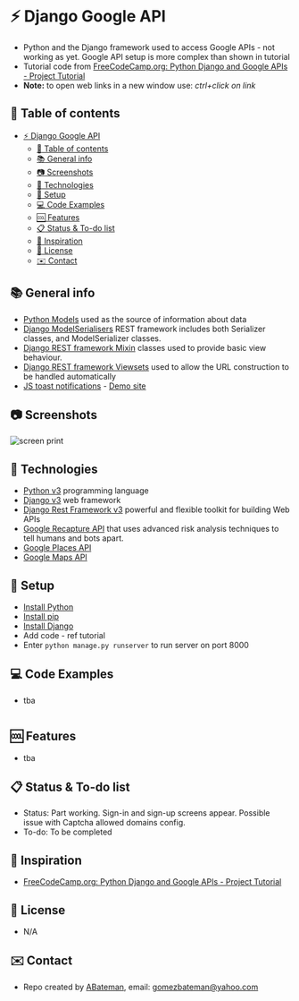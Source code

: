 # :zap: Django Google API

* Python and the Django framework used to access Google APIs - not working as yet. Google API setup is more complex than shown in tutorial
* Tutorial code from [FreeCodeCamp.org: Python Django and Google APIs - Project Tutorial](https://www.youtube.com/watch?v=_vCT42vDfgw&t=126s)
* **Note:** to open web links in a new window use: _ctrl+click on link_

## :page_facing_up: Table of contents

* [:zap: Django Google API](#zap-django-google-api)
  * [:page_facing_up: Table of contents](#page_facing_up-table-of-contents)
  * [:books: General info](#books-general-info)
  * [:camera: Screenshots](#camera-screenshots)
  * [:signal_strength: Technologies](#signal_strength-technologies)
  * [:floppy_disk: Setup](#floppy_disk-setup)
  * [:computer: Code Examples](#computer-code-examples)
  * [:cool: Features](#cool-features)
  * [:clipboard: Status & To-do list](#clipboard-status--to-do-list)
  * [:clap: Inspiration](#clap-inspiration)
  * [:file_folder: License](#file_folder-license)
  * [:envelope: Contact](#envelope-contact)

## :books: General info

* [Python Models](https://docs.djangoproject.com/en/dev/topics/db/models/) used as the source of information about data
* [Django ModelSerialisers](https://www.django-rest-framework.org/tutorial/1-serialization/) REST framework includes both Serializer classes, and ModelSerializer classes.
* [Django REST framework Mixin](https://www.django-rest-framework.org/api-guide/generic-views/#mixins) classes used to provide basic view behaviour.
* [Django REST framework Viewsets](https://www.django-rest-framework.org/tutorial/6-viewsets-and-routers/) used to allow the URL construction to be handled automatically
* [JS toast notifications](https://github.com/CodeSeven/toastr) - [Demo site](https://codeseven.github.io/toastr/demo.html)

## :camera: Screenshots

![screen print](./img/signup.png)

## :signal_strength: Technologies

* [Python v3](https://www.python.org/) programming language
* [Django v3](https://www.djangoproject.com/) web framework
* [Django Rest Framework v3](https://www.django-rest-framework.org/) powerful and flexible toolkit for building Web APIs
* [Google Recapture API](https://developers.google.com/recaptcha) that uses advanced risk analysis techniques to tell humans and bots apart.
* [Google Places API](https://developers.google.com/maps/documentation/places/web-service/overview)
* [Google Maps API](https://developers.google.com/maps)

## :floppy_disk: Setup

* [Install Python](https://docs.python-guide.org/starting/installation/)
* [Install pip](https://docs.python-guide.org/dev/virtualenvs/#installing-pipenv)
* [Install Django](https://docs.djangoproject.com/en/3.2/howto/windows/)
* Add code - ref tutorial
* Enter `python manage.py runserver` to run server on port 8000

## :computer: Code Examples

* tba

```python

```

## :cool: Features

* tba

## :clipboard: Status & To-do list

* Status:  Part working. Sign-in and sign-up screens appear. Possible issue with Captcha allowed domains config.
* To-do: To be completed

## :clap: Inspiration

* [FreeCodeCamp.org: Python Django and Google APIs - Project Tutorial](https://www.youtube.com/watch?v=_vCT42vDfgw&t=126s)

## :file_folder: License

* N/A

## :envelope: Contact

* Repo created by [ABateman](https://github.com/AndrewJBateman), email: gomezbateman@yahoo.com

